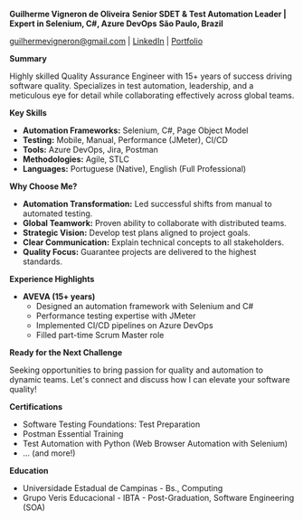 **Guilherme Vigneron de Oliveira**
**Senior SDET & Test Automation Leader | Expert in Selenium, C#, Azure DevOps**
**São Paulo, Brazil** 

[guilhermevigneron@gmail.com](mailto:guilhermevigneron@gmail.com) | [LinkedIn](https://www.linkedin.com/in/guilhermevigneron) | [Portfolio](github.com/guilhermevigneron) 

**Summary**

Highly skilled Quality Assurance Engineer with 15+ years of success driving software quality. Specializes in test automation, leadership, and a meticulous eye for detail while collaborating effectively across global teams.

**Key Skills**

* **Automation Frameworks:** Selenium, C#, Page Object Model
* **Testing:** Mobile, Manual, Performance (JMeter), CI/CD
* **Tools:** Azure DevOps, Jira, Postman
* **Methodologies:** Agile, STLC
* **Languages:** Portuguese (Native), English (Full Professional)

**Why Choose Me?**

* **Automation Transformation:** Led successful shifts from manual to automated testing.
* **Global Teamwork:** Proven ability to collaborate with distributed teams.
* **Strategic Vision:** Develop test plans aligned to project goals.
* **Clear Communication:**  Explain technical concepts to all stakeholders.
* **Quality Focus:** Guarantee projects are delivered to the highest standards.

**Experience Highlights**

* **AVEVA (15+ years)** 
    * Designed an automation framework with Selenium and C#
    * Performance testing expertise with JMeter
    * Implemented CI/CD pipelines on Azure DevOps 
    * Filled part-time Scrum Master role 

**Ready for the Next Challenge**

Seeking opportunities to bring passion for quality and automation to dynamic teams. Let's connect and discuss how I can elevate your software quality!

**Certifications**

* Software Testing Foundations: Test Preparation
* Postman Essential Training
* Test Automation with Python (Web Browser Automation with Selenium) 
* ... (and more!)

**Education**

* Universidade Estadual de Campinas - Bs., Computing
* Grupo Veris Educacional - IBTA - Post-Graduation, Software Engineering (SOA)

